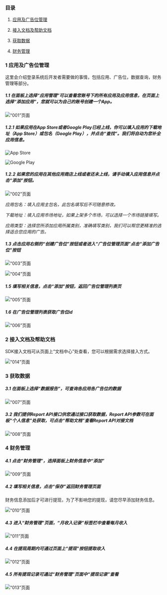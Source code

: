 ### 目录
1. [应用及广告位管理](#1-应用及广告位管理)

2. [接入文档及帮助文档](#2-接入文档及帮助文档)

3. [获取数据](#3-获取数据)

4. [财务管理](#4-财务管理)


### 1 应用及广告位管理
这里会介绍登录系统后开发者需要做的事情，包括应用、广告位，数据查询，财务管理等部分。
##### 1.1 在面板上选择“应用管理”可以查看您账号下的所有应用及应用信息，在页面上选择“添加应用”，您就可以为自己的账号创建一个App。

![“001”页面](imgs/001.jpg)

##### 1.2.1 如果应用在App Store或者Google Play已经上线，你可以填入应用的下载地址（App Store）或包名（Google Play），并点击“查找”。我们将自动为您补全应用信息。

![App Store](imgs/002.jpg)

![Google Play](imgs/.jpg)

##### 1.2.2 如果您的应用在其他应用商店上线或者还未上线，请手动填入应用信息并点击“添加”按钮。

![“002”页面](imgs/003.jpg)

*应用包名：填入应用主包名，此包名填写后不可随意修改。*

*下载地址：填入应用市场地址，如果上架多个市场，可以选择一个市场链接填写。*

*应用类型：选择您所添加应用所属类别，准确填写类别，我们可以帮您更精准的选择适合您应用的广告。*

##### 1.3 点击应用右侧的“创建广告位”按钮或者进入“广告位管理页面”点击“添加广告位”按钮

![“003”页面](imgs/004.jpg)

![“004”页面](imgs/005.jpg)

##### 1.5 填写相关信息，点击“添加”按钮，返回广告位管理列表页
![“005”页面](imgs/006.jpg)

##### 1.6 在广告位管理列表获取广告位id
![“006”页面](imgs/007.jpg)
 
### 2 接入文档及帮助文档

SDK接入文档可从页面上“文档中心”处查看，您可以根据需求选择接入方式。

![“014”页面](imgs/008.jpg) 

### 3 获取数据

##### 3.1 在面板上选择“数据报告”，可查询各应用各广告位的数据

![“007”页面](imgs/009.jpg)
 
##### 3.2 我们提供Report API接口供您通过接口获取数据，Report API参数可在面板“个人信息”处获取，可点击“帮助文档”查看Report API对接文档

![“008”页面](imgs/010.jpg)

### 4 财务管理
##### 4.1 点击“财务管理”，选择面板上财务信息中“添加”

![“009”页面](imgs/011.jpg)

##### 4.2 填写相关信息，点击“保存”返回财务管理页面

财务信息添加后才可进行提现，为了不影响您的提现，请您尽早添加财务信息。

![“010”页面](imgs/012.jpg)

##### 4.3 进入“财务管理”页面，“月收入记录”标签栏中查看每月收入

![“011”页面](imgs/011.jpg)

##### 4.4 在提现周期内可通过页面上“提现”按钮提取收入

![“012”页面](imgs/013.jpg)

##### 4.5 所有提现记录可通过“财务管理”页面中“提现记录”查看

![“013”页面](imgs/011.jpg)
